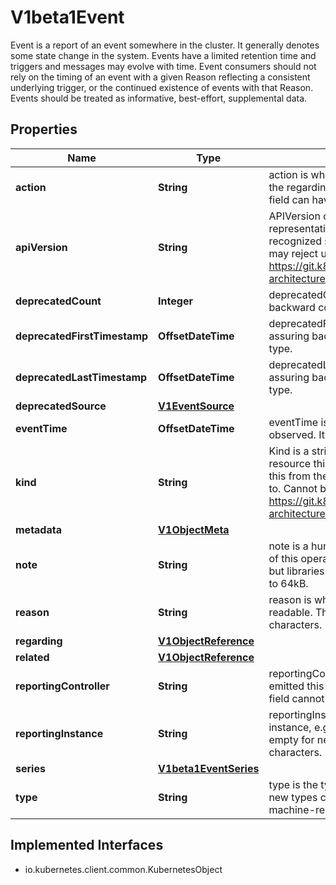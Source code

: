 

# V1beta1Event

Event is a report of an event somewhere in the cluster. It generally denotes some state change in the system. Events have a limited retention time and triggers and messages may evolve with time.  Event consumers should not rely on the timing of an event with a given Reason reflecting a consistent underlying trigger, or the continued existence of events with that Reason.  Events should be treated as informative, best-effort, supplemental data.

## Properties

| Name | Type | Description | Notes |
|------------ | ------------- | ------------- | -------------|
|**action** | **String** | action is what action was taken/failed regarding to the regarding object. It is machine-readable. This field can have at most 128 characters. |  [optional] |
|**apiVersion** | **String** | APIVersion defines the versioned schema of this representation of an object. Servers should convert recognized schemas to the latest internal value, and may reject unrecognized values. More info: https://git.k8s.io/community/contributors/devel/sig-architecture/api-conventions.md#resources |  [optional] |
|**deprecatedCount** | **Integer** | deprecatedCount is the deprecated field assuring backward compatibility with core.v1 Event type. |  [optional] |
|**deprecatedFirstTimestamp** | **OffsetDateTime** | deprecatedFirstTimestamp is the deprecated field assuring backward compatibility with core.v1 Event type. |  [optional] |
|**deprecatedLastTimestamp** | **OffsetDateTime** | deprecatedLastTimestamp is the deprecated field assuring backward compatibility with core.v1 Event type. |  [optional] |
|**deprecatedSource** | [**V1EventSource**](V1EventSource.md) |  |  [optional] |
|**eventTime** | **OffsetDateTime** | eventTime is the time when this Event was first observed. It is required. |  |
|**kind** | **String** | Kind is a string value representing the REST resource this object represents. Servers may infer this from the endpoint the client submits requests to. Cannot be updated. In CamelCase. More info: https://git.k8s.io/community/contributors/devel/sig-architecture/api-conventions.md#types-kinds |  [optional] |
|**metadata** | [**V1ObjectMeta**](V1ObjectMeta.md) |  |  [optional] |
|**note** | **String** | note is a human-readable description of the status of this operation. Maximal length of the note is 1kB, but libraries should be prepared to handle values up to 64kB. |  [optional] |
|**reason** | **String** | reason is why the action was taken. It is human-readable. This field can have at most 128 characters. |  [optional] |
|**regarding** | [**V1ObjectReference**](V1ObjectReference.md) |  |  [optional] |
|**related** | [**V1ObjectReference**](V1ObjectReference.md) |  |  [optional] |
|**reportingController** | **String** | reportingController is the name of the controller that emitted this Event, e.g. &#x60;kubernetes.io/kubelet&#x60;. This field cannot be empty for new Events. |  [optional] |
|**reportingInstance** | **String** | reportingInstance is the ID of the controller instance, e.g. &#x60;kubelet-xyzf&#x60;. This field cannot be empty for new Events and it can have at most 128 characters. |  [optional] |
|**series** | [**V1beta1EventSeries**](V1beta1EventSeries.md) |  |  [optional] |
|**type** | **String** | type is the type of this event (Normal, Warning), new types could be added in the future. It is machine-readable. |  [optional] |


## Implemented Interfaces

* io.kubernetes.client.common.KubernetesObject


